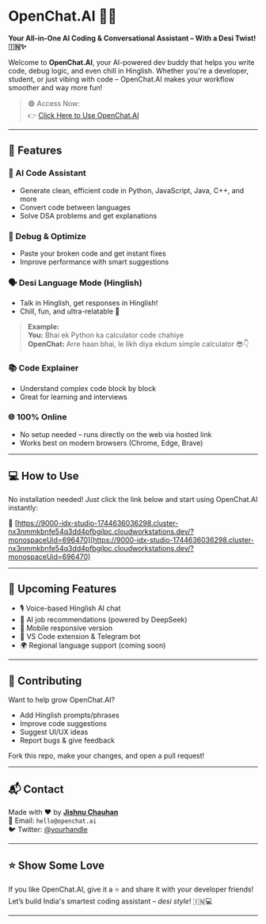 # OpenChat.AI 🧠💬  
**Your All-in-One AI Coding & Conversational Assistant – With a Desi Twist! 🇮🇳✨**

Welcome to **OpenChat.AI**, your AI-powered dev buddy that helps you write code, debug logic, and even chill in Hinglish. Whether you're a developer, student, or just vibing with code – OpenChat.AI makes your workflow smoother and way more fun!

> 🟢 Access Now:  
👉 [Click Here to Use OpenChat.AI](https://9000-idx-studio-1744636036298.cluster-nx3nmmkbnfe54q3dd4pfbgilpc.cloudworkstations.dev/?monospaceUid=696470)

---

## 🚀 Features

### 🧠 AI Code Assistant
- Generate clean, efficient code in Python, JavaScript, Java, C++, and more
- Convert code between languages
- Solve DSA problems and get explanations

### 🐞 Debug & Optimize
- Paste your broken code and get instant fixes
- Improve performance with smart suggestions

### 🗣️ Desi Language Mode (Hinglish)
- Talk in Hinglish, get responses in Hinglish!
- Chill, fun, and ultra-relatable 🤝

> **Example:**  
> **You:** Bhai ek Python ka calculator code chahiye  
> **OpenChat:** Arre haan bhai, le likh diya ekdum simple calculator 😎👇

### 📚 Code Explainer
- Understand complex code block by block
- Great for learning and interviews

### 🌐 100% Online
- No setup needed – runs directly on the web via hosted link
- Works best on modern browsers (Chrome, Edge, Brave)

---

## 💻 How to Use

No installation needed! Just click the link below and start using OpenChat.AI instantly:

🔗 [https://9000-idx-studio-1744636036298.cluster-nx3nmmkbnfe54q3dd4pfbgilpc.cloudworkstations.dev/?monospaceUid=696470](https://9000-idx-studio-1744636036298.cluster-nx3nmmkbnfe54q3dd4pfbgilpc.cloudworkstations.dev/?monospaceUid=696470)

---

## 📅 Upcoming Features

- 🎙 Voice-based Hinglish AI chat
- 🧠 AI job recommendations (powered by DeepSeek)
- 📱 Mobile responsive version
- 🧩 VS Code extension & Telegram bot
- 🌍 Regional language support (coming soon)

---

## 🤝 Contributing

Want to help grow OpenChat.AI?

- Add Hinglish prompts/phrases
- Improve code suggestions
- Suggest UI/UX ideas
- Report bugs & give feedback

Fork this repo, make your changes, and open a pull request!

---

## 📬 Contact

Made with ❤️ by **[Jishnu Chauhan]([https://github.com/jishnukeyhack])**  
📧 Email: `hello@openchat.ai`  
🐦 Twitter: [@yourhandle](https://twitter.com/yourhandle)

---

## ⭐ Show Some Love

If you like OpenChat.AI, give it a ⭐ and share it with your developer friends!  
Let’s build India's smartest coding assistant – *desi style*! 🇮🇳💻

---



